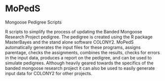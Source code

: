 # MoPedS
Mongoose Pedigree Scripts

R scripts to simplify the process of updating the Banded Mongoose Research Project pedigree.
The pedigree is created using the R package MasterBayes and the stand alone software COLONY2.
MoPedS automatically generates the input files for these programs, assigns parentage, checks the assignments, combines the results, checks for errors in the input data, produces a report on the pedigree, and can be used to simulate pedigrees.
Although heavily geared towards the specifics of the banded mongoose research project it can also be used to easily generate input data for COLONY2 for other projects.
